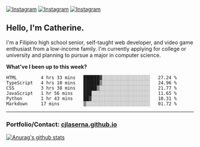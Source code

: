 <a href="https://www.instagram.com/clasernaj/"><img src="https://img.shields.io/badge/-Instagram-e4405f?style=flat-square&logo=Instagram&logoColor=white" alt="Instagram"/></a>
<a href="https://www.linkedin.com/in/catherinelaserna/"><img src="https://img.shields.io/badge/-LinkedIn-0e76a8?style=flat-square&logo=Linkedin&logoColor=white" alt="Instagram"/></a> 
<a href="https://cjlaserna.github.io/"><img src="https://img.shields.io/badge/-Portfolio-purple" alt="Instagram"/></a> 

## Hello, I'm Catherine.
I'm a Filipino high school senior, self-taught web developer, and video game enthusiast from a low-income family. I'm currently applying for college or university and planning to pursue a major in computer science.

**What've I been up to this week?** 
<!--START_SECTION:waka-->

```text
HTML         4 hrs 33 mins   ██████▓░░░░░░░░░░░░░░░░░░   27.24 %
TypeScript   4 hrs 10 mins   ██████▒░░░░░░░░░░░░░░░░░░   24.96 %
CSS          3 hrs 38 mins   █████▒░░░░░░░░░░░░░░░░░░░   21.77 %
JavaScript   1 hr 56 mins    ███░░░░░░░░░░░░░░░░░░░░░░   11.65 %
Python       1 hr 43 mins    ██▓░░░░░░░░░░░░░░░░░░░░░░   10.31 %
Markdown     17 mins         ▒░░░░░░░░░░░░░░░░░░░░░░░░   01.72 %
```

<!--END_SECTION:waka-->

-------------
### Portfolio/Contact: [cjlaserna.github.io](https://cjlaserna.github.io)
[![Anurag's github stats](https://github-readme-stats.vercel.app/api?username=cjlaserna&theme=cobalt)](https://github.com/anuraghazra/github-readme-stats)
